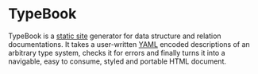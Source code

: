 # TypeBook

TypeBook is a [static site](https://en.wikipedia.org/wiki/Static_web_page)
generator for data structure and relation documentations.
It takes a user-written [YAML](http://yaml.org/) encoded descriptions
of an arbitrary type system, checks it for errors and finally turns it into
a navigable, easy to consume, styled and portable HTML document.